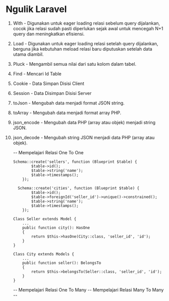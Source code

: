 # Ngulik Laravel

1. With - Digunakan untuk eager loading relasi sebelum query dijalankan, cocok jika relasi sudah pasti diperlukan sejak awal untuk mencegah N+1 query dan meningkatkan efisiensi.
2. Load - Digunakan untuk eager loading relasi setelah query dijalankan, berguna jika kebutuhan meload relasi baru diputuskan setelah data utama diambil.
3. Pluck - Mengambil semua nilai dari satu kolom dalam tabel.
4. Find - Mencari Id Table
5. Cookie - Data Simpan Disisi Client
6. Session - Data Disimpan Disisi Server
7. toJson - Mengubah data menjadi format JSON string.
8. toArray - Mengubah data menjadi format array PHP.
9. json_encode - Mengubah data PHP (array atau objek) menjadi string JSON.
10. json_decode -  Mengubah string JSON menjadi data PHP (array atau objek). 

    -- Mempelajari Relasi One To One

    <!-- Migrations Seller -->
    ```
    Schema::create('sellers', function (Blueprint $table) {
            $table->id();
            $table->string('name');
            $table->timestamps();
        });
    ```

    <!-- Migrations Cities -->
    ```
      Schema::create('cities', function (Blueprint $table) {
            $table->id();
            $table->foreignId('seller_id')->unique()->constrained();
            $table->string('name');
            $table->timestamps();
        });
    ```

    <!-- Relasi Model Seller -->
    ```
    Class Seller extends Model {
        ...
        public function city(): HasOne
        {
            return $this->hasOne(City::class, 'seller_id', 'id');
        }
    }
    ```

    <!-- Relasi Model City -->
    ```
    Class City extends Models {
        ...
        public function seller(): BelongsTo
        {
            return $this->belongsTo(Seller::class, 'seller_id', 'id');
        }
    } 
    ```
    -- Mempelajari Relasi One To Many
    -- Mempelajari Relasi Many To Many
        --
